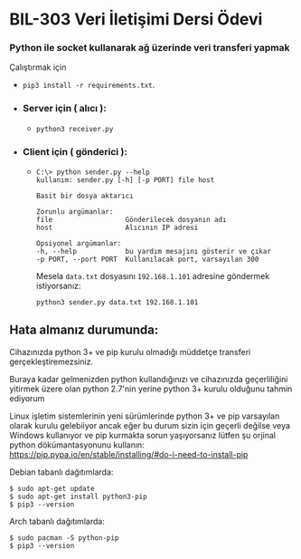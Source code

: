 # BIL-303 Veri İletişimi Dersi Ödevi

### Python ile socket kullanarak ağ üzerinde veri transferi yapmak

Çalıştırmak için
- `pip3 install -r requirements.txt`.
- ### Server için ( alıcı ):
    - 
        ```
        python3 receiver.py
        ```
- ### Client için ( gönderici ):
    - 
        ```
        C:\> python sender.py --help
        kullanım: sender.py [-h] [-p PORT] file host

        Basit bir dosya aktarıcı

        Zorunlu argümanlar:
        file                  Gönderilecek dosyanın adı
        host                  Alıcının IP adresi

        Opsiyonel argümanlar:
        -h, --help            bu yardım mesajını gösterir ve çıkar
        -p PORT, --port PORT  Kullanılacak port, varsayılan 300
        ```
        Mesela `data.txt` dosyasını `192.168.1.101` adresine göndermek istiyorsanız:
        ```
        python3 sender.py data.txt 192.168.1.101
        ```
## Hata almanız durumunda:
   Cihazınızda python 3+ ve pip kurulu olmadığı müddetçe transferi gerçekleştiremezsiniz.
   
   Buraya kadar gelmenizden python kullandığınızı ve cihazınızda geçerliliğini yitirmek üzere olan python 2.7'nin yerine python 3+ kurulu olduğunu tahmin ediyorum
   
   Linux işletim sistemlerinin yeni sürümlerinde python 3+ ve pip varsayılan olarak kurulu gelebiiyor ancak eğer bu durum sizin için geçerli değilse veya Windows kullanıyor ve pip kurmakta sorun yaşıyorsanız lütfen şu orjinal python dökümantasyonunu kullanın:
   https://pip.pypa.io/en/stable/installing/#do-i-need-to-install-pip

Debian tabanlı dağıtımlarda:

    $ sudo apt-get update
    $ sudo apt-get install python3-pip
    $ pip3 --version
    
Arch tabanlı dağıtımlarda:

    $ sudo pacman -S python-pip
    $ pip3 --version
